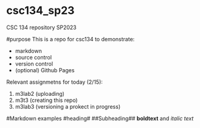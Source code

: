 # csc134_sp23
CSC 134 repository SP2023

#purpose 
This is a repo for csc134 to demonstrate:
- markdown
- source control
- version control
- (optional) Github Pages

Relevant assignmetns for today (2/15):
1. m3lab2 (uploading)
2. m3t3 (creating this repo)
3. m3lab3 (versioning a prokect in progress)

#Markdown examples
#heading#
##Subheading##
**boldtext** and *italic text*
